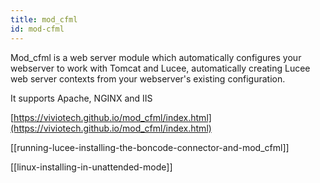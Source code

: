 ```yaml
---
title: mod_cfml
id: mod-cfml
---
```


Mod_cfml is a web server module which automatically configures your webserver to work with Tomcat and Lucee,
automatically creating Lucee web server contexts from your webserver's existing configuration.

It supports Apache, NGINX and IIS

[https://viviotech.github.io/mod_cfml/index.html](https://viviotech.github.io/mod_cfml/index.html)

[[running-lucee-installing-the-boncode-connector-and-mod_cfml]]

[[linux-installing-in-unattended-mode]]
